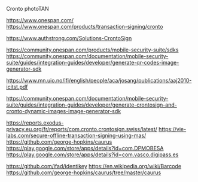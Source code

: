 Cronto
photoTAN

https://www.onespan.com/
https://www.onespan.com/products/transaction-signing/cronto

https://www.authstrong.com/Solutions-CrontoSign

https://community.onespan.com/products/mobile-security-suite/sdks
https://community.onespan.com/documentation/mobile-security-suite/guides/integration-guides/developer/generate-qr-codes-image-generator-sdk

https://www.mn.uio.no/ifi/english/people/aca/josang/publications/aaj2010-icitst.pdf

https://community.onespan.com/documentation/mobile-security-suite/guides/integration-guides/developer/generate-crontosign-and-cronto-dynamic-images-image-generator-sdk

https://reports.exodus-privacy.eu.org/fr/reports/com.cronto.crontosign.swiss/latest/
https://vie-labs.com/secure-offline-transaction-signing-using-mas/
https://github.com/george-hopkins/caurus
https://play.google.com/store/apps/details?id=com.DPMOBESA
https://play.google.com/store/apps/details?id=com.vasco.digipass.es

https://github.com/ifad/identikey
https://en.wikipedia.org/wiki/Barcode
https://github.com/george-hopkins/caurus/tree/master/caurus

